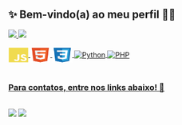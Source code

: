 ## ✨ Bem-vindo(a) ao meu perfil 🧑‍💻

 <div>
   <a href="https://github.com/Hugo-Moreira91">
   <img height="180em" src="https://github-readme-stats.vercel.app/api?username=Hugo-Moreira91&show_icons=true&theme=radical&include_all_commits=true&count_private=true"/>
   <img height="180em" src="https://github-readme-stats.vercel.app/api/top-langs/?username=Hugo-Moreira91&layout=compact&langs_count=6&theme=radical"/>
</div>
    
<div style="display: inline_block"><br>
  <img align="center" alt="Js" height="30" width="40" src="https://raw.githubusercontent.com/devicons/devicon/master/icons/javascript/javascript-plain.svg">
  <img align="center" alt="HTML" height="30" width="40" src="https://raw.githubusercontent.com/devicons/devicon/master/icons/html5/html5-original.svg">
  <img align="center" alt="CSS" height="30" width="40" src="https://raw.githubusercontent.com/devicons/devicon/master/icons/css3/css3-original.svg">
  <img align="center" alt="Python" height="35" width="45" src="https://cdn.jsdelivr.net/gh/devicons/devicon/icons/python/python-original.svg"> 
  <img align="center" alt="PHP" height="60" width="70" src="https://cdn.jsdelivr.net/gh/devicons/devicon/icons/php/php-original.svg">    
</div>
 
<br>
 
### Para contatos, entre nos links abaixo! 💬

<br>
<div>
  <a href = "mailto:hugo.cesar91@gmail.com"><img src="https://img.shields.io/badge/-Gmail-%23333?style=for-the-badge&logo=gmail&logoColor=white"></a>
  <a href="https://www.linkedin.com/in/hugo-c%C3%A9sar-santos-moreira-a10823248/"><img src="https://img.shields.io/badge/-LinkedIn-%230077B5?style=for-the-badge&logo=linkedin&logoColor=white"></a>
</div>
